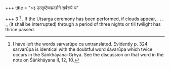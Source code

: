 +++
title = "०३ उत्सृष्टेष्वभ्रदर्शने सर्वरूपे च"

+++
3 [^2] . If the Utsarga ceremony has been performed, if clouds appear, . . . ., (it shall be interrupted) through a period of three nights or till twilight has thrice passed.


[^2]:  I have left the words sarvarūpe ca untranslated. Evidently p. 324 sarvarūpa is identical with the doubtful word śavarūpa which twice occurs in the Śāṅkhāyana-Gṛhya. See the discussion on that word in the note on Śāṅkhāyana II, 12, 10.

